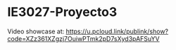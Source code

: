 # IE3027-Proyecto3

Video showcase at:
https://u.pcloud.link/publink/show?code=XZz361XZgzj7OuiwPTmk2pD7sXyd3pAFSuYV
